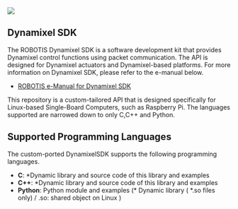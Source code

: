 <img src="http://emanual.robotis.com/assets/images/sw/sdk/dynamixel_sdk/overview/dynamixel_sdk_concept_logo.jpg">

## Dynamixel SDK
The ROBOTIS Dynamixel SDK is a software development kit that provides Dynamixel control functions using packet communication. The API is designed for Dynamixel actuators and Dynamixel-based platforms. For more information on Dynamixel SDK, please refer to the e-manual below.
- [ROBOTIS e-Manual for Dynamixel SDK](http://emanual.robotis.com/docs/en/software/dynamixel/dynamixel_sdk/overview/)

This repository is a custom-tailored API that is designed specifically for Linux-based Single-Board Computers, such as Raspberry Pi. The languages supported are narrowed down to only C,C++ and Python.

## Supported Programming Languages
The custom-ported DynamixelSDK supports the following programming languages.
- **C**: *Dynamic library and source code of this library and examples
- **C++**: *Dynamic library and source code of this library and examples
- **Python**: Python module and examples
(* Dynamic library ( *.so files only) / .so: shared object on Linux )

